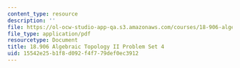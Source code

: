 ```yaml
---
content_type: resource
description: ''
file: https://ol-ocw-studio-app-qa.s3.amazonaws.com/courses/18-906-algebraic-topology-ii-spring-2020/15542e25b1f8d092f4f779def0ec3912_MIT18_906S20_pset4.pdf
file_type: application/pdf
resourcetype: Document
title: 18.906 Algebraic Topology II Problem Set 4
uid: 15542e25-b1f8-d092-f4f7-79def0ec3912
---
```

